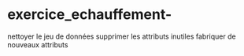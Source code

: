 # exercice_echauffement-
nettoyer le jeu de données supprimer les attributs inutiles fabriquer de nouveaux attributs
